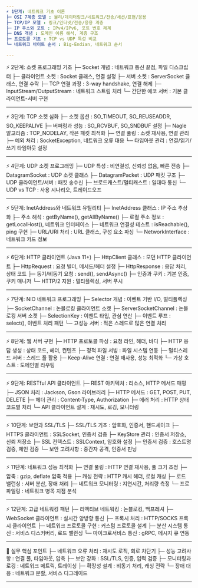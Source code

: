 ```yaml
---
⚡ 1단계: 네트워크 기초 이론
├─ OSI 7계층 모델 : 물리/데이터링크/네트워크/전송/세션/표현/응용
├─ TCP/IP 모델 : 링크/인터넷/전송/응용 계층
├─ IP 주소와 포트 : IPv4/IPv6, 포트 번호 체계
├─ DNS 개념 : 도메인 이름 해석, 계층 구조
├─ 프로토콜 기초 : TCP vs UDP 특성 비교
└─ 네트워크 바이트 순서 : Big-Endian, 네트워크 순서

---
```

⚡ 2단계: 소켓 프로그래밍 기초
├─ Socket 개념 : 네트워크 통신 끝점, 파일 디스크립터
├─ 클라이언트 소켓 : Socket 클래스, 연결 설정
├─ 서버 소켓 : ServerSocket 클래스, 연결 수락
├─ TCP 연결 과정 : 3-way handshake, 연결 해제
├─ InputStream/OutputStream : 네트워크 스트림 처리
└─ 간단한 에코 서버 : 기본 클라이언트-서버 구현

---
⚡ 3단계: TCP 소켓 심화
├─ 소켓 옵션 : SO_TIMEOUT, SO_REUSEADDR, SO_KEEPALIVE
├─ 버퍼링과 성능 : SO_RCVBUF, SO_SNDBUF 설정
├─ Nagle 알고리즘 : TCP_NODELAY, 작은 패킷 최적화
├─ 연결 풀링 : 소켓 재사용, 연결 관리
├─ 예외 처리 : SocketException, 네트워크 오류 대응
└─ 타임아웃 관리 : 연결/읽기/쓰기 타임아웃 설정

---
⚡ 4단계: UDP 소켓 프로그래밍
├─ UDP 특성 : 비연결성, 신뢰성 없음, 빠른 전송
├─ DatagramSocket : UDP 소켓 클래스
├─ DatagramPacket : UDP 패킷 구조
├─ UDP 클라이언트/서버 : 패킷 송수신
├─ 브로드캐스트/멀티캐스트 : 일대다 통신
└─ UDP vs TCP : 사용 시나리오, 트레이드오프

---
⚡ 5단계: InetAddress와 네트워크 유틸리티
├─ InetAddress 클래스 : IP 주소 추상화
├─ 주소 해석 : getByName(), getAllByName()
├─ 로컬 주소 정보 : getLocalHost(), 네트워크 인터페이스
├─ 네트워크 연결성 테스트 : isReachable(), ping 구현
├─ URL/URI 처리 : URL 클래스, 구성 요소 파싱
└─ NetworkInterface : 네트워크 카드 정보

---
⚡ 6단계: HTTP 클라이언트 (Java 11+)
├─ HttpClient 클래스 : 모던 HTTP 클라이언트
├─ HttpRequest : 요청 빌더, 메서드/헤더 설정
├─ HttpResponse : 응답 처리, 상태 코드
├─ 동기/비동기 요청 : send(), sendAsync()
├─ 인증과 쿠키 : 기본 인증, 쿠키 매니저
└─ HTTP/2 지원 : 멀티플렉싱, 서버 푸시

---
⚡ 7단계: NIO 네트워크 프로그래밍
├─ Selector 개념 : 이벤트 기반 I/O, 멀티플렉싱
├─ SocketChannel : 논블로킹 클라이언트 소켓
├─ ServerSocketChannel : 논블로킹 서버 소켓
├─ SelectionKey : 이벤트 타입, 관심 연산
├─ 이벤트 루프 : select(), 이벤트 처리 패턴
└─ 고성능 서버 : 적은 스레드로 많은 연결 처리

---
⚡ 8단계: 웹 서버 구현
├─ HTTP 프로토콜 파싱 : 요청 라인, 헤더, 바디
├─ HTTP 응답 생성 : 상태 코드, 헤더, 컨텐츠
├─ 정적 파일 서빙 : 파일 시스템 연동
├─ 멀티스레드 서버 : 스레드 풀 활용
├─ Keep-Alive 연결 : 연결 재사용, 성능 최적화
└─ 가상 호스트 : 도메인별 라우팅

---
⚡ 9단계: RESTful API 클라이언트
├─ REST 아키텍처 : 리소스, HTTP 메서드 매핑
├─ JSON 처리 : Jackson, Gson 라이브러리
├─ HTTP 메서드 : GET, POST, PUT, DELETE
├─ 헤더 관리 : Content-Type, Authorization
├─ 에러 처리 : HTTP 상태 코드별 처리
└─ API 클라이언트 설계 : 재시도, 로깅, 모니터링

---
⚡ 10단계: 보안과 SSL/TLS
├─ SSL/TLS 기초 : 암호화, 인증서, 핸드셰이크
├─ HTTPS 클라이언트 : SSLSocket, 인증서 검증
├─ KeyStore 관리 : 인증서 저장소, 신뢰 저장소
├─ SSL 컨텍스트 : SSLContext, 암호화 설정
├─ 인증서 검증 : 호스트명 검증, 체인 검증
└─ 보안 고려사항 : 중간자 공격, 인증서 핀닝

---
⚡ 11단계: 네트워크 성능 최적화
├─ 연결 풀링 : HTTP 연결 재사용, 풀 크기 조정
├─ 압축 : gzip, deflate 압축 적용
├─ 캐싱 전략 : HTTP 캐시 헤더, 로컬 캐싱
├─ 로드 밸런싱 : 서버 분산, 장애 처리
├─ 네트워크 모니터링 : 지연시간, 처리량 측정
└─ 프로파일링 : 네트워크 병목 지점 분석

---
⚡ 12단계: 고급 네트워킹 패턴
├─ 리액티브 네트워킹 : 논블로킹, 백프레셔
├─ WebSocket 클라이언트 : 실시간 양방향 통신
├─ 프록시 처리 : HTTP/SOCKS 프록시 클라이언트
├─ 네트워크 프로토콜 구현 : 커스텀 프로토콜 설계
├─ 분산 시스템 통신 : 서비스 디스커버리, 로드 밸런싱
└─ 마이크로서비스 통신 : gRPC, 메시지 큐 연동

---
🎯 실무 핵심 포인트
├─ 네트워크 오류 처리 : 재시도 로직, 회로 차단기
├─ 성능 고려사항 : 연결 풀, 타임아웃, 압축
├─ 보안 강화 : SSL/TLS, 인증, 입력 검증
├─ 모니터링과 로깅 : 네트워크 메트릭, 트레이싱
├─ 확장성 설계 : 비동기 처리, 캐싱 전략
└─ 장애 대응 : 네트워크 분할, 서비스 디그레이드

--- 